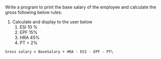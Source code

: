 Write a program to print the base salary of the employee and calculate the gross following below rules:

1. Calculate and display to the user below
    1. ESI 10 %
    2. EPF 15%
    3. HRA 45%
    4. PT = 2%
```
Gross salary = BaseSalary + HRA - ESI - EPF - PT\
```
